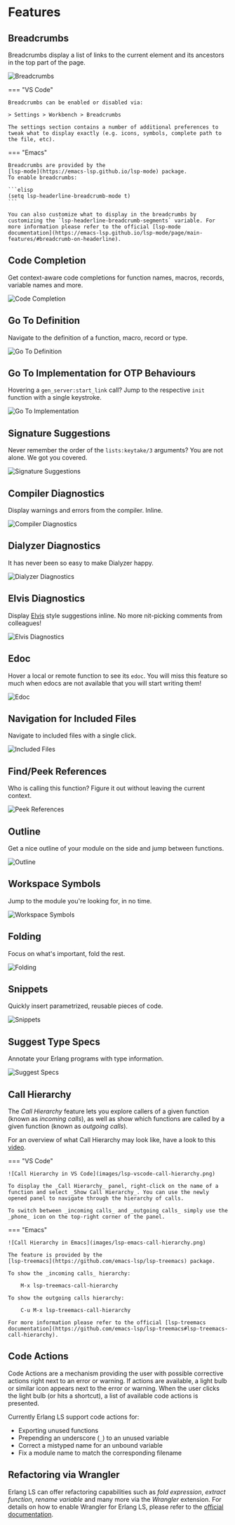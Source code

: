 # Features

## Breadcrumbs

Breadcrumbs display a list of links to the current element and its
ancestors in the top part of the page.

![Breadcrumbs](images/lsp-ui-breadcrumbs.png)

=== "VS Code"

    Breadcrumbs can be enabled or disabled via:

    > Settings > Workbench > Breadcrumbs

    The settings section contains a number of additional preferences to
    tweak what to display exactly (e.g. icons, symbols, complete path to
    the file, etc).

=== "Emacs"

    Breadcrumbs are provided by the
    [lsp-mode](https://emacs-lsp.github.io/lsp-mode) package.
    To enable breadcrumbs:

    ```elisp
    (setq lsp-headerline-breadcrumb-mode t)
    ```

    You can also customize what to display in the breadcrumbs by
    customizing the `lsp-headerline-breadcrumb-segments` variable. For
    more information please refer to the official [lsp-mode
    documentation](https://emacs-lsp.github.io/lsp-mode/page/main-features/#breadcrumb-on-headerline).

## Code Completion

Get context-aware code completions for function names, macros,
records, variable names and more.

![Code Completion](https://github.com/erlang-ls/docs/raw/master/png/01-code-completion.png)

## Go To Definition

Navigate to the definition of a function, macro, record or type.

![Go To Definition](https://github.com/erlang-ls/docs/raw/master/gif/02-go-to-definition.gif)

## Go To Implementation for OTP Behaviours

Hovering a `gen_server:start_link` call? Jump to the respective `init`
function with a single keystroke.

![Go To Implementation](https://github.com/erlang-ls/docs/raw/master/gif/03-go-to-implementation.gif)

## Signature Suggestions

Never remember the order of the `lists:keytake/3` arguments? You are
not alone. We got you covered.

![Signature Suggestions](https://github.com/erlang-ls/docs/raw/master/gif/04-signature-suggestions.gif)

## Compiler Diagnostics

Display warnings and errors from the compiler. Inline.

![Compiler Diagnostics](https://github.com/erlang-ls/docs/raw/master/png/05-compiler-diagnostics.png)

## Dialyzer Diagnostics

It has never been so easy to make Dialyzer happy.

![Dialyzer Diagnostics](https://github.com/erlang-ls/docs/raw/master/png/06-dialyzer-diagnostics.png)

## Elvis Diagnostics

Display [Elvis](https://github.com/inaka/elvis) style suggestions
inline. No more nit-picking comments from colleagues!

![Elvis Diagnostics](https://github.com/erlang-ls/docs/raw/master/png/07-elvis-diagnostics.png)

## Edoc

Hover a local or remote function to see its `edoc`. You will miss this
feature so much when edocs are not available that you will start
writing them!

![Edoc](https://github.com/erlang-ls/docs/raw/master/gif/08-edoc.gif)

## Navigation for Included Files

Navigate to included files with a single click.

![Included Files](https://github.com/erlang-ls/docs/raw/master/gif/09-included-files.gif)

## Find/Peek References

Who is calling this function? Figure it out without leaving the
current context.

![Peek References](https://github.com/erlang-ls/docs/raw/master/png/11-peek-references.png)

## Outline

Get a nice outline of your module on the side and jump between
functions.

![Outline](https://github.com/erlang-ls/docs/raw/master/png/12-outline.png)

## Workspace Symbols

Jump to the module you're looking for, in no time.

![Workspace Symbols](https://github.com/erlang-ls/docs/raw/master/png/13-workspace-symbols.png)

## Folding

Focus on what's important, fold the rest.

![Folding](https://github.com/erlang-ls/docs/raw/master/png/14-folding.png)

## Snippets

Quickly insert parametrized, reusable pieces of code.

![Snippets](https://github.com/erlang-ls/docs/raw/master/gif/15-snippets.gif)

## Suggest Type Specs

Annotate your Erlang programs with type information.

![Suggest Specs](https://github.com/erlang-ls/docs/raw/master/gif/16-suggest-specs.gif)

## Call Hierarchy

The _Call Hierarchy_ feature lets you explore callers of a given
function (known as _incoming calls_), as well as show which functions
are called by a given function (known as _outgoing calls_).

For an overview of what Call Hierarchy may look like, have a look to
this [video](https://www.youtube.com/watch?v=r5LA7ivUb2c).

=== "VS Code"

    ![Call Hierarchy in VS Code](images/lsp-vscode-call-hierarchy.png)

    To display the _Call Hierarchy_ panel, right-click on the name of a
    function and select _Show Call Hierarchy_. You can use the newly
    opened panel to navigate through the hierarchy of calls.

    To switch between _incoming calls_ and _outgoing calls_ simply use the
    _phone_ icon on the top-right corner of the panel.

=== "Emacs"

    ![Call Hierarchy in Emacs](images/lsp-emacs-call-hierarchy.png)

    The feature is provided by the
    [lsp-treemacs](https://github.com/emacs-lsp/lsp-treemacs) package.

    To show the _incoming calls_ hierarchy:

        M-x lsp-treemacs-call-hierarchy

    To show the outgoing calls hierarchy:

        C-u M-x lsp-treemacs-call-hierarchy

    For more information please refer to the official [lsp-treemacs
    documentation](https://github.com/emacs-lsp/lsp-treemacs#lsp-treemacs-call-hierarchy).

## Code Actions

Code Actions are a mechanism providing the user with possible
corrective actions right next to an error or warning. If actions are
available, a light bulb or similar icon appears next to the error or
warning. When the user clicks the light bulb (or hits a shortcut), a
list of available code actions is presented.

Currently Erlang LS support code actions for:

* Exporting unused functions
* Prepending an underscore (`_`) to an unused variable
* Correct a mistyped name for an unbound variable
* Fix a module name to match the corresponding filename

## Refactoring via Wrangler

Erlang LS can offer refactoring capabilities such as _fold
expression_, _extract function_, _rename variable_ and many more via the
_Wrangler_ extension. For details on how to enable Wrangler for Erlang LS, please
refer to the [official
documentation](https://refactoringtools.github.io/docs/wrangler/wls/wrangler_language_server).
